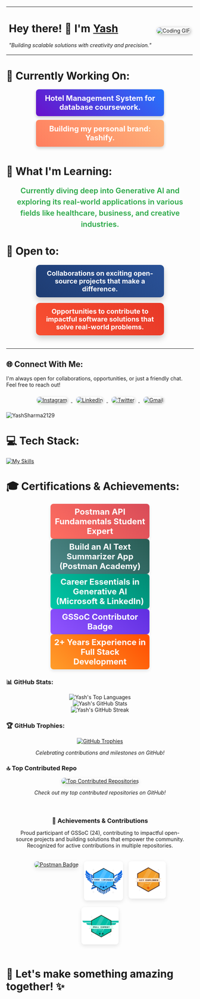 <div align="center">
  <table>
    <tr>
      <td>
        <h1>Hey there! 👋 I'm <a href="https://yash-nebula.vercel.app/">Yash</a></h1>
        <p><i>"Building scalable solutions with creativity and precision."</i></p>
      </td>
      <td>
        <img src="https://media.giphy.com/media/ZVik7pBtu9dNS/giphy.gif" alt="Coding GIF" width="400px" style="border-radius: 10px; box-shadow: 2px 2px 8px rgba(0,0,0,0.3);"/>
      </td>
    </tr>
  </table>
</div>

# 🔭 Currently Working On:
<div align="center">
  <ul style="list-style-type: none; padding: 0; font-size: 18px; font-weight: bold; display: flex; flex-direction: column; align-items: center;">
    <li style="padding: 12px; background: linear-gradient(45deg, #6a11cb, #2575fc); color: white; border-radius: 8px; width: 320px; text-align: center; box-shadow: 0 4px 8px rgba(0, 0, 0, 0.2); margin-bottom: 10px; font-size: 20px; transition: transform 0.3s ease-in-out; cursor: pointer;">
      <span>Hotel Management System for database coursework.</span>
    </li>
    <li style="padding: 12px; background: linear-gradient(45deg, #ff7e5f, #feb47b); color: white; border-radius: 8px; width: 320px; text-align: center; box-shadow: 0 4px 8px rgba(0, 0, 0, 0.2); margin-bottom: 10px; font-size: 20px; transition: transform 0.3s ease-in-out; cursor: pointer;">
      <span>Building my personal brand: Yashify.</span>
    </li>
  </ul>
</div>

# 🌱 What I'm Learning:
<div align="center">
  <p style="font-size: 20px; font-weight: 600; color: #28a745; transition: transform 0.3s ease; line-height: 1.5; animation: slideIn 1s ease-in-out;">
    Currently diving deep into Generative AI and exploring its real-world applications in various fields like healthcare, business, and creative industries.
  </p>
</div>

# 💼 Open to:
<div align="center">
  <ul style="list-style-type: none; padding: 0; font-size: 20px; font-weight: bold; display: flex; flex-direction: column; align-items: center;">
    <li style="padding: 12px; background: linear-gradient(45deg, #1e3c72, #2a5298); color: white; border-radius: 10px; width: 320px; text-align: center; box-shadow: 0 8px 16px rgba(0, 0, 0, 0.2); margin-bottom: 15px; font-size: 18px; cursor: pointer; transition: all 0.3s ease-in-out;">
      <span>Collaborations on exciting open-source projects that make a difference.</span>
    </li>
    <li style="padding: 12px; background: linear-gradient(45deg, #f85032, #e73827); color: white; border-radius: 10px; width: 320px; text-align: center; box-shadow: 0 8px 16px rgba(0, 0, 0, 0.2); margin-bottom: 15px; font-size: 18px; cursor: pointer; transition: all 0.3s ease-in-out;">
      <span>Opportunities to contribute to impactful software solutions that solve real-world problems.</span>
    </li>
  </ul>
</div>

---
## 🌐 Connect With Me:
I'm always open for collaborations, opportunities, or just a friendly chat. Feel free to reach out!

<div align="center">
  <a href="https://instagram.com/yassharmaa" target="_blank" title="Instagram">
    <img src="https://img.shields.io/badge/Instagram-%23E4405F.svg?logo=Instagram&logoColor=white" alt="Instagram" style="margin: 10px; border-radius: 8px; box-shadow: 2px 2px 6px rgba(0,0,0,0.2); transition: transform 0.3s ease;" />
  </a>
  <a href="https://www.linkedin.com/in/yash-sharma-a7a074236/" target="_blank" title="LinkedIn">
    <img src="https://img.shields.io/badge/LinkedIn-%230077B5.svg?logo=linkedin&logoColor=white" alt="LinkedIn" style="margin: 10px; border-radius: 8px; box-shadow: 2px 2px 6px rgba(0,0,0,0.2); transition: transform 0.3s ease;" />
  </a>
  <a href="https://x.com/YashSharma_21" target="_blank" title="Twitter">
    <img src="https://img.shields.io/badge/X-black.svg?logo=X&logoColor=white" alt="Twitter" style="margin: 10px; border-radius: 8px; box-shadow: 2px 2px 6px rgba(0,0,0,0.2); transition: transform 0.3s ease;" />
  </a>
  <a href="mailto:yash25578@gmail.com" target="_blank" title="Gmail">
    <img src="https://img.shields.io/badge/-yash25578@gmail.com-c14438?style=flat-square&logo=Gmail&logoColor=white" alt="Gmail" style="margin: 10px; border-radius: 8px; box-shadow: 2px 2px 6px rgba(0,0,0,0.2); transition: transform 0.3s ease;" />
  </a>
</div>

<p align="left"> <img src="https://komarev.com/ghpvc/?username=YashSharma2129" alt="YashSharma2129" /> </p>

# 💻 Tech Stack:  
[![My Skills](https://skillicons.dev/icons?i=c,cpp,html,css,tailwind,bootstrap,javascript,typescript,nodejs,react,redux,reactrouter,nextjs,express,flask,postgres,mysql,mongodb,nginx,vercel,netlify,render,firebase,aws,figma,materialui,threejs,socketio,jwt,windows-terminal,opencv,python,postman,ux)](https://skillicons.dev)



# 🎓 Certifications & Achievements:
<div align="center">
  <ul style="list-style-type: none; padding: 0; font-size: 18px; font-weight: bold;">
    <li style="padding: 8px; background: linear-gradient(45deg, #FF6F61, #D84B58); color: white; border-radius: 8px; width: 250px; text-align: center; box-shadow: 0 4px 8px rgba(0, 0, 0, 0.1);">
      <span style="font-size: 22px;">Postman API Fundamentals Student Expert</span>
    </li>
    <li style="padding: 8px; background: linear-gradient(45deg, #4F8A8B, #285C54); color: white; border-radius: 8px; width: 250px; text-align: center; box-shadow: 0 4px 8px rgba(0, 0, 0, 0.1);">
      <span style="font-size: 22px;">Build an AI Text Summarizer App (Postman Academy)</span>
    </li>
    <li style="padding: 8px; background: linear-gradient(45deg, #00C9A7, #028A74); color: white; border-radius: 8px; width: 250px; text-align: center; box-shadow: 0 4px 8px rgba(0, 0, 0, 0.1);">
      <span style="font-size: 22px;">Career Essentials in Generative AI (Microsoft & LinkedIn)</span>
    </li>
    <li style="padding: 8px; background: linear-gradient(45deg, #9155FF, #602EE0); color: white; border-radius: 8px; width: 250px; text-align: center; box-shadow: 0 4px 8px rgba(0, 0, 0, 0.1);">
      <span style="font-size: 22px;">GSSoC Contributor Badge</span>
    </li>
    <li style="padding: 8px; background: linear-gradient(45deg, #FF9E2B, #FF4D00); color: white; border-radius: 8px; width: 250px; text-align: center; box-shadow: 0 4px 8px rgba(0, 0, 0, 0.1);">
      <span style="font-size: 22px;">2+ Years Experience in Full Stack Development</span>
    </li>
  </ul>
</div>

### 📊 **GitHub Stats:**

<div align="center">
  <img src="https://github-readme-stats.vercel.app/api/top-langs/?username=YashSharma2129&layout=compact&theme=radical&hide_border=true" alt="Yash's Top Languages" />
</div>

<div align="center">
  <img src="https://github-readme-stats.vercel.app/api?username=YashSharma2129&show_icons=true&theme=radical&hide_border=true&count_private=true&include_all_commits=true" alt="Yash's GitHub Stats" />
</div>

<div align="center">
  <img src="https://github-readme-streak-stats.herokuapp.com/?user=YashSharma2129&theme=radical&hide_border=true" alt="Yash's GitHub Streak" />
</div>


### 🏆 **GitHub Trophies:**
<div align="center"> 
  <a href="https://github-profile-trophy.vercel.app/?username=YashSharma2129&theme=onestar&no-bg=true&margin-w=15"> 
    <img src="https://github-profile-trophy.vercel.app/?username=YashSharma2129&theme=onestar&no-frame=false&no-bg=true&margin-w=15&rank=SSS,SS,S,AAA,AA,A" alt="GitHub Trophies" />
  </a> 
  <p><i>Celebrating contributions and milestones on GitHub!</i></p> 
</div>

### 🔝 Top Contributed Repo
<div align="center"> 
  <a href="https://github.com/YashSharma2129?tab=repositories" target="_blank"> 
    <img src="https://github-contributor-stats.vercel.app/api?username=YashSharma2129&limit=5&theme=radical&combine_all_yearly_contributions=true" alt="Top Contributed Repositories" style="border-radius: 10px; box-shadow: 0 4px 10px rgba(0,0,0,0.1);" /> 
  </a> 
  <p><i>Check out my top contributed repositories on GitHub!</i></p> 
</div>

<div style="display: flex; flex-direction: column; align-items: center; gap: 20px; padding: 20px;"> <div style="text-align: center;"> <h3 style="margin-bottom: 10px;">🎉 Achievements & Contributions</h3> <p style="max-width: 500px;">Proud participant of GSSoC (24), contributing to impactful open-source projects and building solutions that empower the community. Recognized for active contributions in multiple repositories.</p> </div> <div style="display: flex; flex-wrap: wrap; justify-content: center; gap: 15px;"> <a href="https://gssoc.girlscript.tech/leaderboard" target="_blank" title="Check Leaderboard" style="transition: transform 0.3s ease;"> <img src="https://raw.githubusercontent.com/GSSoC24/Postman-Challenge/main/docs/assets/Postman%20White.png" width="100px" height="100px" alt="Postman Badge" style="border-radius: 8px; box-shadow: 0 4px 12px rgba(0, 0, 0, 0.1);"/> </a> <a href="https://gssoc.girlscript.tech/leaderboard" target="_blank" title="Code Luminary Badge" style="transition: transform 0.3s ease;"> <img src="https://raw.githubusercontent.com/GSSoC24/Contributor/refs/heads/main/assets/Code%20Luminary.png" width="105px" height="105px" alt="Code Luminary" style="border-radius: 8px; box-shadow: 0 4px 12px rgba(0, 0, 0, 0.1);"/> </a> <a href="https://gssoc.girlscript.tech/leaderboard" target="_blank" title="Git Explorer Badge" style="transition: transform 0.3s ease;"> <img src="https://raw.githubusercontent.com/GSSoC24/Contributor/refs/heads/main/assets/Git%20Explorer.png" width="100px" height="100px" alt="Git Explorer" style="border-radius: 8px; box-shadow: 0 4px 12px rgba(0, 0, 0, 0.1);"/> </a> <a href="https://gssoc.girlscript.tech/leaderboard" target="_blank" title="Pull Expert Badge" style="transition: transform 0.3s ease;"> <img src="https://raw.githubusercontent.com/GSSoC24/Contributor/refs/heads/main/assets/Pull%20Expert.png" width="100px" height="100px" alt="Pull Expert" style="border-radius: 8px; box-shadow: 0 4px 12px rgba(0, 0, 0, 0.1);"/> </a> </div> </div>

# 🚀 Let's make something amazing together! ✨
